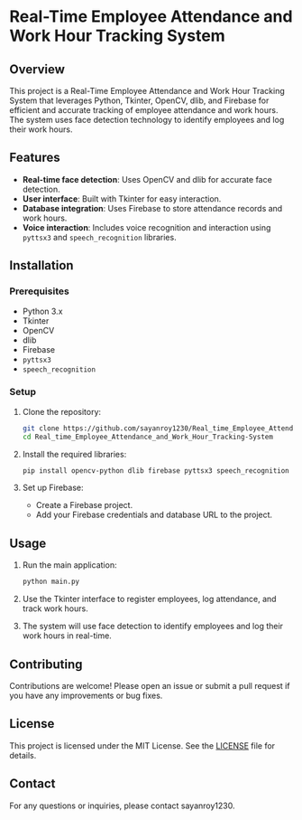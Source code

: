 # Real-Time Employee Attendance and Work Hour Tracking System

## Overview
This project is a Real-Time Employee Attendance and Work Hour Tracking System that leverages Python, Tkinter, OpenCV, dlib, and Firebase for efficient and accurate tracking of employee attendance and work hours. The system uses face detection technology to identify employees and log their work hours.

## Features
- **Real-time face detection**: Uses OpenCV and dlib for accurate face detection.
- **User interface**: Built with Tkinter for easy interaction.
- **Database integration**: Uses Firebase to store attendance records and work hours.
- **Voice interaction**: Includes voice recognition and interaction using `pyttsx3` and `speech_recognition` libraries.

## Installation

### Prerequisites
- Python 3.x
- Tkinter
- OpenCV
- dlib
- Firebase
- `pyttsx3`
- `speech_recognition`

### Setup
1. Clone the repository:
    ```bash
    git clone https://github.com/sayanroy1230/Real_time_Employee_Attendance_and_Work_Hour_Tracking-System.git
    cd Real_time_Employee_Attendance_and_Work_Hour_Tracking-System
    ```

2. Install the required libraries:
    ```bash
    pip install opencv-python dlib firebase pyttsx3 speech_recognition
    ```

3. Set up Firebase:
    - Create a Firebase project.
    - Add your Firebase credentials and database URL to the project.

## Usage
1. Run the main application:
    ```bash
    python main.py
    ```

2. Use the Tkinter interface to register employees, log attendance, and track work hours.

3. The system will use face detection to identify employees and log their work hours in real-time.

## Contributing
Contributions are welcome! Please open an issue or submit a pull request if you have any improvements or bug fixes.

## License
This project is licensed under the MIT License. See the [LICENSE](LICENSE) file for details.

## Contact
For any questions or inquiries, please contact sayanroy1230.

